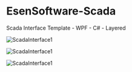 # EsenSoftware-Scada
Scada Interface Template - WPF - C# - Layered  

![ScadaInterface1](https://raw.githubusercontent.com/esen2202/EsenSoftware-Scada/master/Scada/Screenshoots/2018-07-07_21-52-15.png)

![ScadaInterface1](https://raw.githubusercontent.com/esen2202/EsenSoftware-Scada/master/Scada/Screenshoots/2018-07-07_21-53-04.png)

![ScadaInterface1](https://raw.githubusercontent.com/esen2202/EsenSoftware-Scada/master/Scada/Screenshoots/2018-07-07_21-53-46.png)
